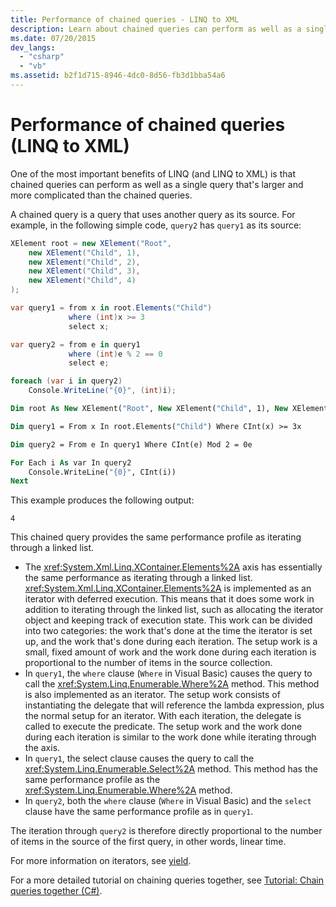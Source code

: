 ```yaml
---
title: Performance of chained queries - LINQ to XML
description: Learn about chained queries can perform as well as a single larger, more complicated query.
ms.date: 07/20/2015
dev_langs:
  - "csharp"
  - "vb"
ms.assetid: b2f1d715-8946-4dc0-8d56-fb3d1bba54a6
---
```


# Performance of chained queries (LINQ to XML)

One of the most important benefits of LINQ (and LINQ to XML) is that chained queries can perform as well as a single query that's larger and more complicated than the chained queries.

A chained query is a query that uses another query as its source. For example, in the following simple code, `query2` has `query1` as its source:

```csharp
XElement root = new XElement("Root",
    new XElement("Child", 1),
    new XElement("Child", 2),
    new XElement("Child", 3),
    new XElement("Child", 4)
);

var query1 = from x in root.Elements("Child")
             where (int)x >= 3
             select x;

var query2 = from e in query1
             where (int)e % 2 == 0
             select e;

foreach (var i in query2)
    Console.WriteLine("{0}", (int)i);
```

```vb
Dim root As New XElement("Root", New XElement("Child", 1), New XElement("Child", 2), New XElement("Child", 3), New XElement("Child", 4))

Dim query1 = From x In root.Elements("Child") Where CInt(x) >= 3x

Dim query2 = From e In query1 Where CInt(e) Mod 2 = 0e

For Each i As var In query2
    Console.WriteLine("{0}", CInt(i))
Next
```

This example produces the following output:

```output
4
```

This chained query provides the same performance profile as iterating through a linked list.

- The <xref:System.Xml.Linq.XContainer.Elements%2A> axis has essentially the same performance as iterating through a linked list. <xref:System.Xml.Linq.XContainer.Elements%2A> is implemented as an iterator with deferred execution. This means that it does some work in addition to iterating through the linked list, such as allocating the iterator object and keeping track of execution state. This work can be divided into two categories: the work that's done at the time the iterator is set up, and the work that's done during each iteration. The setup work is a small, fixed amount of work and the work done during each iteration is proportional to the number of items in the source collection.
- In `query1`, the `where` clause (`Where` in Visual Basic) causes the query to call the <xref:System.Linq.Enumerable.Where%2A> method. This method is also implemented as an iterator. The setup work consists of instantiating the delegate that will reference the lambda expression, plus the normal setup for an iterator. With each iteration, the delegate is called to execute the predicate. The setup work and the work done during each iteration is similar to the work done while iterating through the axis.
- In `query1`, the select clause causes the query to call the <xref:System.Linq.Enumerable.Select%2A> method. This method has the same performance profile as the <xref:System.Linq.Enumerable.Where%2A> method.
- In `query2`, both the `where` clause (`Where` in Visual Basic) and the `select` clause have the same performance profile as in `query1`.

The iteration through `query2` is therefore directly proportional to the number of items in the source of the first query, in other words, linear time.

For more information on iterators, see [yield](../../csharp/language-reference/keywords/yield.md).

For a more detailed tutorial on chaining queries together, see [Tutorial: Chain queries together (C#)](chain-queries-example.md).
